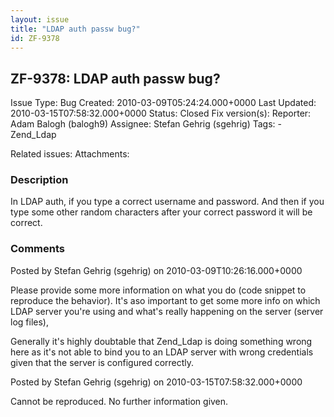 ```yaml
---
layout: issue
title: "LDAP auth passw bug?"
id: ZF-9378
---
```


ZF-9378: LDAP auth passw bug?
-----------------------------

 Issue Type: Bug Created: 2010-03-09T05:24:24.000+0000 Last Updated: 2010-03-15T07:58:32.000+0000 Status: Closed Fix version(s): 
 Reporter:  Adam Balogh (balogh9)  Assignee:  Stefan Gehrig (sgehrig)  Tags: - Zend\_Ldap
 
 Related issues: 
 Attachments: 
### Description

In LDAP auth, if you type a correct username and password. And then if you type some other random characters after your correct password it will be correct.

 

 

### Comments

Posted by Stefan Gehrig (sgehrig) on 2010-03-09T10:26:16.000+0000

Please provide some more information on what you do (code snippet to reproduce the behavior). It's aso important to get some more info on which LDAP server you're using and what's really happening on the server (server log files),

Generally it's highly doubtable that Zend\_Ldap is doing something wrong here as it's not able to bind you to an LDAP server with wrong credentials given that the server is configured correctly.

 

 

Posted by Stefan Gehrig (sgehrig) on 2010-03-15T07:58:32.000+0000

Cannot be reproduced. No further information given.

 

 